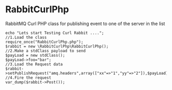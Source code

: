 # RabbitCurlPhp
RabbitMQ  Curl PHP class for publishing  event to one of the server in the list 

    echo "Lets start Testing Curl Rabbit ....";  
    //1.Load the class  
    require_once("RabbitCurlPhp.php");  
    $rabbit = new \RabbitCurlPhp\RabbitCurlPhp();  
    //2.Make a stdClass payload to send  
    $payLoad = new stdClass();  
    $payLoad->foo="bar";  
    //3.Load the Request data  
    $rabbit->setPublishRequest("amq.headers",array(["xx"=>"1","yy"=>"2"]),$payLoad);  
    //4.Fire the request  
    var_dump($rabbit->Post());
